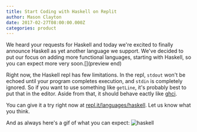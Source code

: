 ```yaml
---
title: Start Coding with Haskell on Replit
author: Mason Clayton
date: 2017-02-27T08:00:00.000Z
categories: product
---
```


We heard your requests for Haskell and today we're excited to finally announce
Haskell as yet another language we support. We've decided to put our focus on
adding more functional languages, starting with Haskell, so you can expect more
very soon.[](preview end)

Right now, the Haskell repl has few limitations. In the repl, `stdout` won't be
echoed until your program completes execution, and `stdin` is completely ignored.
So if you want to use something like `getLine`, it's probably best to put that
in the editor. Aside from that, it should behave eactly like
[ghci](https://www.haskell.org/ghc/).

You can give it a try right now at
[repl.it/languages/haskell](https://repl.it/languages/haskell). Let us know what you think.

And as always here's a gif of what you can expect:
![haskell](http://i.imgur.com/shNX7IU.gif)
